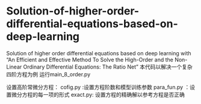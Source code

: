 # Solution-of-higher-order-differential-equations-based-on-deep-learning
Solution of higher order differential equations based on deep learning with “An Efficient and Effective Method To Solve the High-Order and the Non-Linear Ordinary Differential Equations: The Ratio Net”
本代码以解决一个复杂四阶方程为例
运行main_8_order.py

设置高阶常微分方程：
cofig.py :设置方程阶数和模型训练参数
para_fun.py ：设置微分方程的每一项的形式
exact.py: 设置方程的精确解以参考方程是否正确
